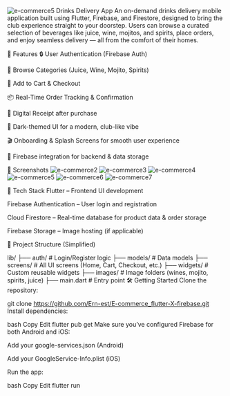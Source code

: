![e-commerce5](https://github.com/user-attachments/assets/1c99b709-c16f-4e8c-856d-888a7300c663) Drinks Delivery App
An on-demand drinks delivery mobile application built using Flutter, Firebase, and Firestore, designed to bring the club experience straight to your doorstep. Users can browse a curated selection of beverages like juice, wine, mojitos, and spirits, place orders, and enjoy seamless delivery — all from the comfort of their homes.

🚀 Features
🔒 User Authentication (Firebase Auth)

🍹 Browse Categories (Juice, Wine, Mojito, Spirits)

🛒 Add to Cart & Checkout

📦 Real-Time Order Tracking & Confirmation

🧾 Digital Receipt after purchase

🌙 Dark-themed UI for a modern, club-like vibe

🎬 Onboarding & Splash Screens for smooth user experience

🔔 Firebase integration for backend & data storage

📱 Screenshots
![e-commerce2](https://github.com/user-attachments/assets/2ddd9675-2a39-4bc4-8821-9e4b8ad2fe65)
![e-commerce3](https://github.com/user-attachments/assets/c4d3765b-2bdf-4aa7-ab08-ac4a03e91eaa)
![e-commerce4](https://github.com/user-attachments/assets/396e912f-d488-47a3-991b-556f41b70708)
![e-commerce5](https://github.com/user-attachments/assets/ce2e6753-d781-48ce-ac95-1d9a0af2dabf) 
![e-commerce6](https://github.com/user-attachments/assets/7f0f1a61-d0f4-4365-aafb-2d1224dd3277) 
![e-commerce7](https://github.com/user-attachments/assets/7c829d22-629a-42ad-96d1-f25166897bd5)

🔧 Tech Stack
Flutter – Frontend UI development

Firebase Authentication – User login and registration

Cloud Firestore – Real-time database for product data & order storage

Firebase Storage – Image hosting (if applicable)

📂 Project Structure (Simplified)

lib/
├── auth/           # Login/Register logic
├── models/         # Data models
├── screens/        # All UI screens (Home, Cart, Checkout, etc.)
├── widgets/        # Custom reusable widgets
├── images/         # Image folders (wines, mojito, spirits, juice)
├── main.dart       # Entry point
🛠️ Getting Started
Clone the repository:

git clone https://github.com/Ern-est/E-commerce_flutter-X-firebase.git
Install dependencies:

bash
Copy
Edit
flutter pub get
Make sure you’ve configured Firebase for both Android and iOS:

Add your google-services.json (Android)

Add your GoogleService-Info.plist (iOS)

Run the app:

bash
Copy
Edit
flutter run
